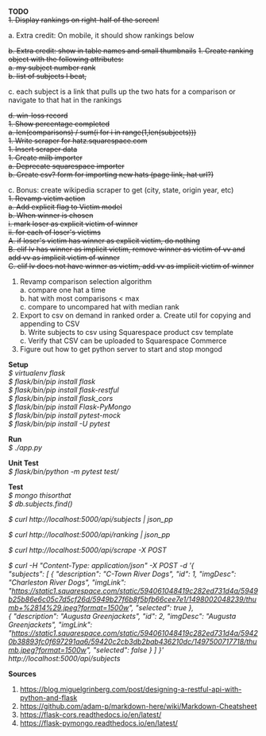 **TODO**  
~~1. Display rankings on right-half of the screen!~~  

a. Extra credit: On mobile, it should show rankings below   

~~b. Extra credit: show in table names and small thumbnails~~
~~1. Create ranking object with the following attributes:~~  
~~a. my subject number rank~~  
~~b. list of subjects I beat,~~  

c. each subject is a link that pulls up the two hats for a comparison or navigate to that hat in the rankings  

~~d. win-loss record~~  
~~1. Show percentage completed~~  
~~a. len(comparisons) / sum(i for i in range(1,len(subjects)))~~  
~~1. Write scraper for hatz.squarespace.com~~  
~~1. Insert scraper data~~  
~~1. Create milb importer  
a. Deprecate squarespace importer  
b. Create csv? form for importing new hats (page link, hat url?)~~  

c. Bonus: create wikipedia scraper to get (city, state, origin year, etc)  
~~1. Revamp victim action  
a. Add explicit flag to Victim model  
b. When winner is chosen  
i. mark loser as explicit victim of winner  
ii. for each of loser's victims  
A. if loser's victim has winner as explicit victim, do nothing  
B. elif lv has winner as implicit victim, remove winner as victim of vv and add vv as implicit victim of winner  
C. elif lv does not have winner as victim, add vv as implicit victim of winner~~ 
1. Revamp comparison selection algorithm  
a. compare one hat a time  
b. hat with most comparisons < max  
c. compare to uncompared hat with median rank  
1. Export to csv on demand in ranked order 
a. Create util for copying and appending to CSV  
b. Write subjects to csv using Squarespace product csv template  
c. Verify that CSV can be uploaded to Squarespace Commerce
1. Figure out how to get python server to start and stop mongod


**Setup**  
_$ virtualenv flask_  
_$ flask/bin/pip install flask_  
_$ flask/bin/pip install flask-restful_  
_$ flask/bin/pip install flask_cors_  
_$ flask/bin/pip install Flask-PyMongo_  
_$ flask/bin/pip install pytest-mock_  
_$ flask/bin/pip install -U pytest_  

**Run**  
_$ ./app.py_  

**Unit Test**  
_$ flask/bin/python -m pytest test/_  

**Test**  
_$ mongo thisorthat_  
_$ db.subjects.find()_  

_$ curl http://localhost:5000/api/subjects | json_pp_

_$ curl http://localhost:5000/api/ranking | json_pp_  

_$ curl http://localhost:5000/api/scrape -X POST_  

_$ curl -H "Content-Type: application/json" -X POST -d '{  
  "subjects": [
    {
      "description": "C-Town River Dogs",
      "id": 1,
      "imgDesc": "Charleston River Dogs",
      "imgLink": "https://static1.squarespace.com/static/594061048419c282ed731d4a/5949b25b86e6c05c7d5cf26d/5949b27f6b8f5bfb66cee7e1/1498002048239/thumb+%2814%29.jpeg?format=1500w",
      "selected": true
    },  
    {
      "description": "Augusta Greenjackets",
      "id": 2,
      "imgDesc": "Augusta Greenjackets",
      "imgLink": "https://static1.squarespace.com/static/594061048419c282ed731d4a/59420b38893fc0f697291aa6/59420c2cb3db2bab436210dc/1497500717718/thumb.jpeg?format=1500w",
      "selected": false
    }
  ]
}' http://localhost:5000/api/subjects_  
  
  
**Sources**
1. https://blog.miguelgrinberg.com/post/designing-a-restful-api-with-python-and-flask
2. https://github.com/adam-p/markdown-here/wiki/Markdown-Cheatsheet
3. https://flask-cors.readthedocs.io/en/latest/
4. https://flask-pymongo.readthedocs.io/en/latest/
